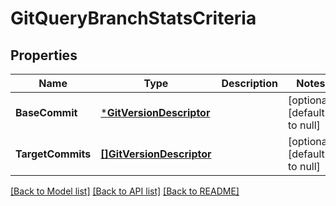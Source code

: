# GitQueryBranchStatsCriteria

## Properties
Name | Type | Description | Notes
------------ | ------------- | ------------- | -------------
**BaseCommit** | [***GitVersionDescriptor**](GitVersionDescriptor.md) |  | [optional] [default to null]
**TargetCommits** | [**[]GitVersionDescriptor**](GitVersionDescriptor.md) |  | [optional] [default to null]

[[Back to Model list]](../README.md#documentation-for-models) [[Back to API list]](../README.md#documentation-for-api-endpoints) [[Back to README]](../README.md)


